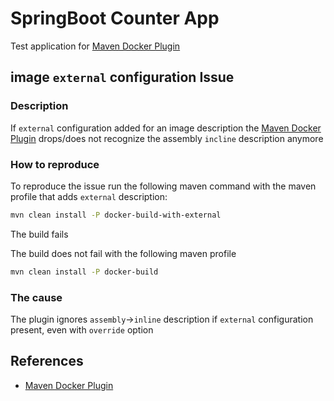 # SpringBoot Counter App

Test application for [Maven Docker Plugin](https://github.com/fabric8io/docker-maven-plugin)

## image `external` configuration Issue

### Description
If `external` configuration added for an image description the [Maven Docker Plugin](https://github.com/fabric8io/docker-maven-plugin) drops/does not recognize the assembly `incline` description anymore

### How to reproduce
To reproduce the issue run the following maven command with the maven profile that adds `external` description:
```bash
mvn clean install -P docker-build-with-external
```
The build fails

The build does not fail with the following maven profile
```bash
mvn clean install -P docker-build
```

### The cause
The plugin ignores `assembly`->`inline` description if `external` configuration present, even with `override` option 

## References
* [Maven Docker Plugin](https://github.com/fabric8io/docker-maven-plugin)
